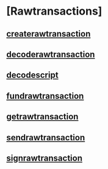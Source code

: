 # [Rawtransactions]
## [createrawtransaction](createrawtransaction.md)
## [decoderawtransaction](decoderawtransaction.md)
## [decodescript](decodescript.md)
## [fundrawtransaction](fundrawtransaction.md)
## [getrawtransaction](getrawtransaction.md)
## [sendrawtransaction](sendrawtransaction.md)
## [signrawtransaction](signrawtransaction.md)
